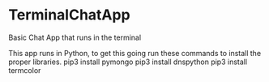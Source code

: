 # TerminalChatApp
Basic Chat App that runs in the terminal

This app runs in Python,
to get this going run these commands to install the proper libraries.
pip3 install pymongo
pip3 install dnspython
pip3 install termcolor
